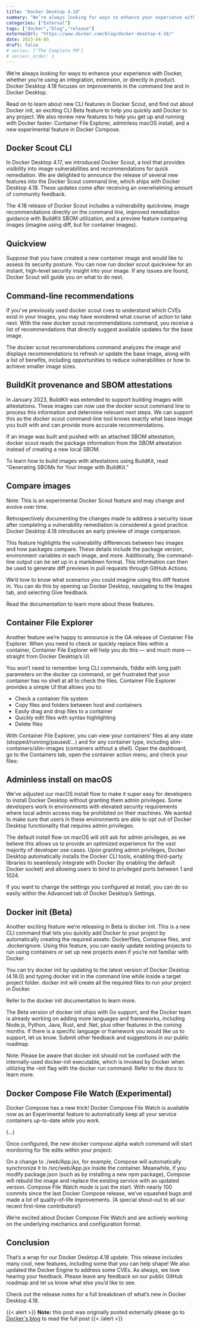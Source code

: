 ```yaml
---
title: "Docker Desktop 4.18"
summary: "We’re always looking for ways to enhance your experience with Docker, whether you’re using an integration, extension, or directly in product. Docker Desktop 4.18 focuses on improvements in the command line and in Docker Desktop. "
categories: ["External"]
tags: ["docker","blog","release"]
externalUrl: "https://www.docker.com/blog/docker-desktop-4-18/"
date: 2023-04-05
draft: false
# series: ["The Complete PM"]
# series\_order: 1
---
```


We’re always looking for ways to enhance your experience with Docker, whether you’re using an integration, extension, or directly in product. Docker Desktop 4.18 focuses on improvements in the command line and in Docker Desktop. 

Read on to learn about new CLI features in Docker Scout, and find out about Docker init, an exciting CLI Beta feature to help you quickly add Docker to any project. We also review new features to help you get up and running with Docker faster: Container File Explorer, adminless macOS install, and a new experimental feature in Docker Compose.

## Docker Scout CLI
In Docker Desktop 4.17, we introduced Docker Scout, a tool that provides visibility into image vulnerabilities and recommendations for quick remediation. We are delighted to announce the release of several new features into the Docker Scout command line, which ships with Docker Desktop 4.18. These updates come after receiving an overwhelming amount of community feedback. 

The 4.18 release of Docker Scout includes a vulnerability quickview, image recommendations directly on the command line, improved remediation guidance with BuildKit SBOM utilization, and a preview feature comparing images (imagine using diff, but for container images).

## Quickview 
Suppose that you have created a new container image and would like to assess its security posture. You can now run docker scout quickview for an instant, high-level security insight into your image. If any issues are found, Docker Scout will guide you on what to do next.

## Command-line recommendations
If you’ve previously used docker scout cves to understand which CVEs exist in your images, you may have wondered what course of action to take next. With the new docker scout recommendations command, you receive a list of recommendations that directly suggest available updates for the base image. 

The docker scout recommendations command analyzes the image and displays recommendations to refresh or update the base image, along with a list of benefits, including opportunities to reduce vulnerabilities or how to achieve smaller image sizes.

## BuildKit provenance and SBOM attestations 
In January 2023, BuildKit was extended to support building images with attestations. These images can now use the docker scout command line to process this information and determine relevant next steps. We can support this as the docker scout command-line tool knows exactly what base image you built with and can provide more accurate recommendations.

If an image was built and pushed with an attached SBOM attestation, docker scout reads the package information from the SBOM attestation instead of creating a new local SBOM.

To learn how to build images with attestations using BuildKit, read “Generating SBOMs for Your Image with BuildKit.” 

## Compare images
Note: This is an experimental Docker Scout feature and may change and evolve over time. 

Retrospectively documenting the changes made to address a security issue after completing a vulnerability remediation is considered a good practice. Docker Desktop 4.18 introduces an early preview of image comparison. 

This feature highlights the vulnerability differences between two images and how packages compare. These details include the package version, environment variables in each image, and more. Additionally, the command-line output can be set up in a markdown format. This information can then be used to generate diff previews in pull requests through GitHub Actions. 

We’d love to know what scenarios you could imagine using this diff feature in. You can do this by opening up Docker Desktop, navigating to the Images tab, and selecting Give feedback.

Read the documentation to learn more about these features. 

## Container File Explorer 
Another feature we’re happy to announce is the GA release of Container File Explorer. When you need to check or quickly replace files within a container, Container File Explorer will help you do this — and much more — straight from Docker Desktop’s UI. 

You won’t need to remember long CLI commands, fiddle with long path parameters on the docker cp command, or get frustrated that your container has no shell at all to check the files. Container File Explorer provides a simple UI that allows you to:

- Check a container file system
- Copy files and folders between host and containers
- Easily drag and drop files to a container
- Quickly edit files with syntax highlighting
- Delete files

With Container File Explorer, you can view your containers’ files at any state (stopped/running/paused/…) and for any container type, including slim-containers/slim-images (containers without a shell). Open the dashboard, go to the Containers tab, open the container action menu, and check your files:

## Adminless install on macOS
We’ve adjusted our macOS install flow to make it super easy for developers to install Docker Desktop without granting them admin privileges. Some developers work in environments with elevated security requirements where local admin access may be prohibited on their machines. We wanted to make sure that users in these environments are able to opt out of Docker Desktop functionality that requires admin privileges.

The default install flow on macOS will still ask for admin privileges, as we believe this allows us to provide an optimized experience for the vast majority of developer use cases. Upon granting admin privileges, Docker Desktop automatically installs the Docker CLI tools, enabling third-party libraries to seamlessly integrate with Docker (by enabling the default Docker socket) and allowing users to bind to privileged ports between 1 and 1024. 

If you want to change the settings you configured at install, you can do so easily within the Advanced tab of Docker Desktop’s Settings.

## Docker init (Beta)
Another exciting feature we’re releasing in Beta is docker init. This is a new CLI command that lets you quickly add Docker to your project by automatically creating the required assets: Dockerfiles, Compose files, and .dockerignore. Using this feature, you can easily update existing projects to run using containers or set up new projects even if you’re not familiar with Docker.

You can try docker init by updating to the latest version of Docker Desktop (4.18.0) and typing docker init in the command line while inside a target project folder. docker init will create all the required files to run your project in Docker. 

Refer to the docker init documentation to learn more.

The Beta version of docker init ships with Go support, and the Docker team is already working on adding more languages and frameworks, including Node.js, Python, Java, Rust, and .Net, plus other features in the coming months. If there is a specific language or framework you would like us to support, let us know. Submit other feedback and suggestions in our public roadmap.

Note: Please be aware that docker init should not be confused with the internally-used docker-init executable, which is invoked by Docker when utilizing the –init flag with the docker run command. Refer to the docs to learn more. 

## Docker Compose File Watch (Experimental)
Docker Compose has a new trick! Docker Compose File Watch is available now as an Experimental feature to automatically keep all your service containers up-to-date while you work.

(...)

Once configured, the new docker compose alpha watch command will start monitoring for file edits within your project:

On a change to ./web/App.jsx, for example, Compose will automatically synchronize it to /src/web/App.jsx inside the container.
Meanwhile, if you modify package.json (such as by installing a new npm package), Compose will rebuild the image and replace the existing service with an updated version.
Compose File Watch mode is just the start. With nearly 100 commits since the last Docker Compose release, we’ve squashed bugs and made a lot of quality-of-life improvements. (A special shout-out to all our recent first-time contributors!)

We’re excited about Docker Compose File Watch and are actively working on the underlying mechanics and configuration format.

## Conclusion
That’s a wrap for our Docker Desktop 4.18 update. This release includes many cool, new features, including some that you can help shape! We also updated the Docker Engine to address some CVEs. As always, we love hearing your feedback. Please leave any feedback on our public GitHub roadmap and let us know what else you’d like to see. 

Check out the release notes for a full breakdown of what’s new in Docker Desktop 4.18.



{{< alert >}}
**Note:** this post was originally posted externally please go to [Docker's blog](https://www.docker.com/blog/docker-desktop-4-18/) to read the full post
{{< /alert >}}

